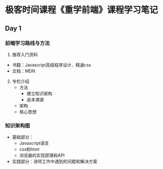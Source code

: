 # 极客时间课程《重学前端》课程学习笔记

## Day 1

### 前端学习路线与方法

1. 推荐入门资料
- 书籍：Javascript高级程序设计、精通css
- 文档：MDN

2. 专栏介绍
    - 方法 
        - 建立知识架构
        - 追本溯源
    - 架构
    - 核心思想

### 知识架构图

- 基础部分：
    - Javascript语言
    - css和html
    - 浏览器的实现原理和API
- 实践部分：讲师工作中遇到的问题和解决方案